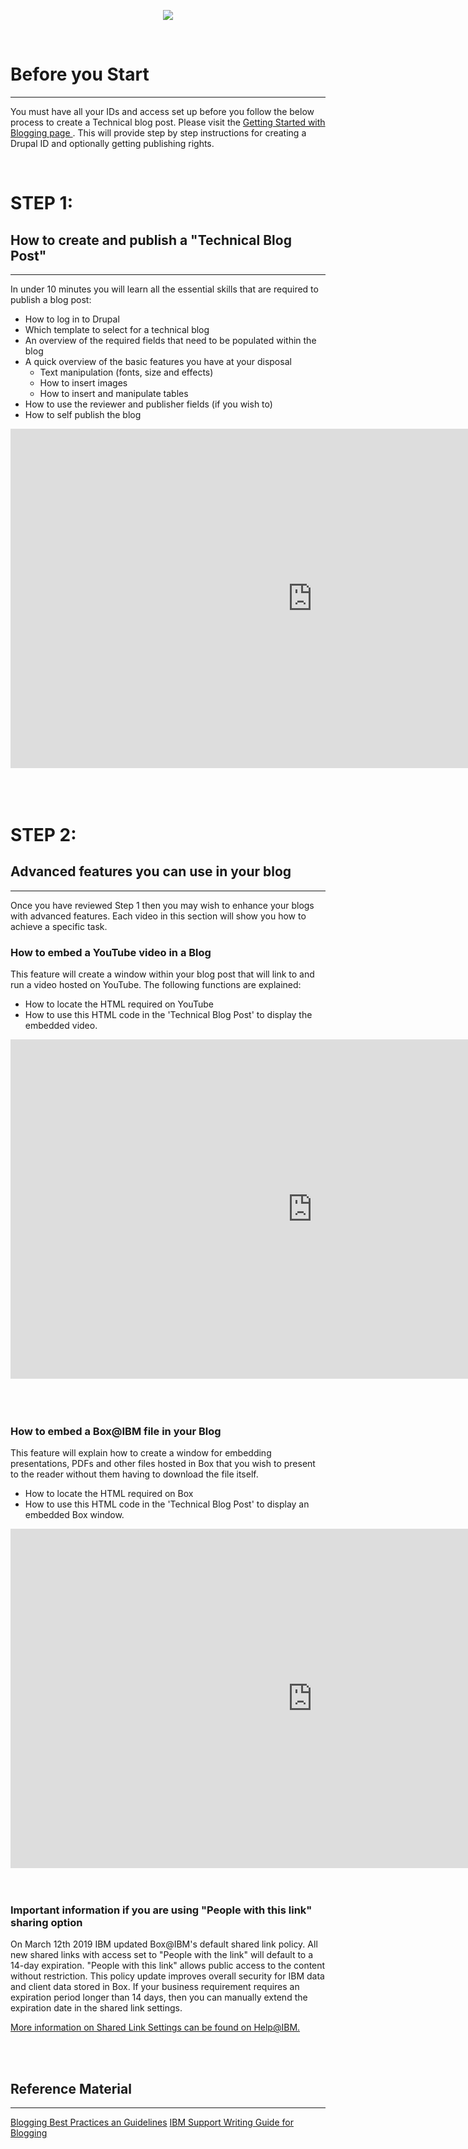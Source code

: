 
  
<p dir="ltr" style="text-align: center;"><img lconnattachedresourcetype="page" lconnresourcetype="attachment" src="https://media.github.ibm.com/user/126034/files/82637cee-3057-11e9-878c-8eb7fa2b478c" /></p>
<br/>

# Before you Start
---
You must have all your IDs and access set up before you follow the below process to create a Technical blog post.
Please visit the <a href="https://pages.github.ibm.com/dba-support/DBA-Education/#/DBA-Education/social/blogging/blogID" target="_blank"> Getting Started with Blogging page </a> . This will provide step by step instructions for creating a Drupal ID and optionally getting publishing rights. 

<br/>

# STEP 1:
## How to create and publish a "Technical Blog Post"
---

In under 10 minutes you will learn all the essential skills that are required to publish a blog post:

* How to log in to Drupal
* Which template to select for a technical blog
* An overview of the required fields that need to be populated within the blog
* A quick overview of the basic features you have at your disposal
    * Text manipulation (fonts, size and effects)
    * How to insert images
    * How to insert and manipulate tables
* How to use the reviewer and publisher fields (if you wish to)
* How to self publish the blog

<div style="width: 965px">
  <div
    id="Container"
    style="padding-bottom:56.25%; position:relative; display:block; width: 100%"
  >
    <iframe
      id="UstreamIframe"
      width="100%"
      height="100%"
      src="https://video.ibm.com/embed/recorded/120246855?html5ui"
      frameborder="0"
      style="position:absolute; top:0; left: 0"
    ></iframe>
  </div>
</div>

<br/>
<br/>
<br/>

# STEP 2:
## Advanced features you can use in your blog
---
Once you have reviewed Step 1 then you may wish to enhance your blogs with advanced features. Each video in this section will show you how to achieve a specific task.
<br/>

### How to embed a YouTube video in a Blog
This feature will create a window within your blog post that will link to and run a video hosted on YouTube.  The following functions are explained:

* How to locate the HTML required on YouTube
* How to use this HTML code in the 'Technical Blog Post' to 
display the embedded video.

<div style="width: 965px">
  <div
    id="Container"
    style="padding-bottom:56.25%; position:relative; display:block; width: 100%" 
  >
    <iframe
      id="UstreamIframe"
      width="100%"
      height="100%"
      src="https://video.ibm.com/embed/recorded/120246972?html5ui"
      frameborder="0"
      style="position:absolute; top:0; left: 0"
    ></iframe>
  </div>
</div>

<br/>
<br/>
<br/>

### How to embed a Box@IBM file in your Blog
This feature will explain how to create a window for embedding presentations, PDFs and other files hosted in Box that you wish to present to the reader without them having to download the file itself.

* How to locate the HTML required on Box
* How to use this HTML code in the 'Technical Blog Post' to display an embedded Box window.

<div style="width: 965px">
  <div
    id="Container"
    style="padding-bottom:56.25%; position:relative; display:block; width: 100%" 
  >
    <iframe
      id="UstreamIframe"
      width="100%"
      height="100%"
      src="https://video.ibm.com/embed/recorded/120552954?html5ui"
      frameborder="0"
      style="position:absolute; top:0; left: 0"
    ></iframe>
  </div>
</div>

<br/>
<br/>

### Important information if you are using "People with this link" sharing option
On March 12th 2019 IBM updated Box@IBM's default shared link policy.  All new shared links with access set to "People with the link" will default to a 14-day expiration.  "People with this link" allows public access to the content without restriction. This policy update improves overall security for IBM data and client data stored in Box.  If your business requirement requires an expiration period longer than 14 days, then you can manually extend the expiration date in the shared link settings.

<a href="https://w3.ibm.com/help/#/article/box_share_collab/box_share_links_sesttings?requestedTopicId=box_share_links_settings" target="_blank"> More information on Shared Link Settings can be found on Help@IBM. </a>



<br/>
<br/>

## Reference Material
---
 <a href="https://pages.github.ibm.com/dba-support/DBA-Education/#/DBA-Education/social/blogging/blogBP" target="_blank"> Blogging Best Practices an Guidelines</a>
<a href="https://pages.github.ibm.com/dba-support/DBA-Education/#/DBA-Education/social/blogging/blogWG" target="_blank"> IBM Support Writing Guide for Blogging</a>
